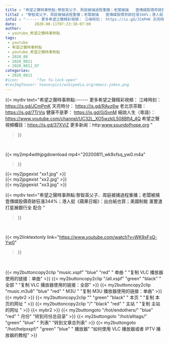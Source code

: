 ```yaml
---
title : "希望之聲時事熱點:黎智英父子、周庭被捕過程重播；老闆被捕   壹傳媒股價奇跡狂漲344%；港人挺《蘋果日報》：出白紙也買；美國制裁  滙豐渣打星展銀行全 配合 "
title2 : "黎智英父子、周庭被捕過程重播；老闆被捕   壹傳媒股價奇跡狂漲344%；港人挺《蘋果日報》：出白紙也買；美國制裁  滙豐渣打星展銀行全 配合 "
info2 : "------ 更多希望之聲精彩視頻： 江峰時刻： https://is.gd/JCmPmK 天亮時分： https://is.gd/RAyz6w 老北京茶館：https://is.gd/7TrVis 健康不是夢： https://is.gd/GjSvnM 細說人生（粵語）：https://www.youtube.com/channel/UC32L_XO5wzklL508Bft4_4Q 希望之聲視頻欄目：https://is.gd/37XViZ 更多新闻：http:www.soundofhope.org "
date:        2020-08-11T07:23:38-07:00
author:
 - youtube_希望之聲時事熱點
tags:
 - youtube
 - 希望之聲時事熱點
 - youtube_希望之聲時事熱點
 - 2020_08
 - 2020_0811
 - 2020_0811_07
categories:
 - 2020_0811
#icon:        "fas fa-lock-open"
#resImgTeaser: teaserpics/wikipedia.org/emacs-jokes.png
---
```


{{< mydiv text="希望之聲時事熱點:------ 更多希望之聲精彩視頻： 江峰時刻： https://is.gd/JCmPmK 天亮時分： https://is.gd/RAyz6w 老北京茶館：https://is.gd/7TrVis 健康不是夢： https://is.gd/GjSvnM 細說人生（粵語）：https://www.youtube.com/channel/UC32L_XO5wzklL508Bft4_4Q 希望之聲視頻欄目：https://is.gd/37XViZ 更多新闻：http:www.soundofhope.org "
>}}
<br>


{{< my2mp4withjpgdownload mp4="20200811_wk9xfsq_yw0.m4a"
>}}

{{< my2jpgexist "xx1.jpg" >}}<br>
{{< my2jpgexist "xx2.jpg" >}}<br>
{{< my2jpgexist "xx3.jpg" >}}<br>



{{< mydiv text="希望之聲時事熱點:黎智英父子、周庭被捕過程重播；老闆被捕   壹傳媒股價奇跡狂漲344%；港人挺《蘋果日報》：出白紙也買；美國制裁  滙豐渣打星展銀行全 配合 "
>}}
<br>

{{< my2linktextonly link="https://www.youtube.com/watch?v=WK9xFsQ-Yw0"
>}}


<br>

{{< my2buttoncopy2clip "music.xspf"        "blue"   "red"    " 单曲 "  "复制 VLC 播放器使用的链接：单曲" >}} {{< my2buttoncopy2clip "/all.xspf"         "green"  "black"  " 全部 "  "复制 VLC 播放器使用的链接：全部" >}} {{< my2buttoncopy2clip "music.m3u8"        "blue"   "red"    " M3U  "    "复制 M3U 播放器使用的链接：单曲" >}} {{< mybr2 >}} {{< my2buttoncopy2clip ""                  "green"  "black"  " 本页 "    "复制 本页的网址 " >}} {{< my2buttoncopy2clip "/"                 "black"  "red"    " 主站 "    "复制 主站的网址 " >}} {{< mybr2 >}} {{< my2buttongoto      "/hot/endothers/"   "blue"   "red"    " 月份"   "转到月份总目录" >}} {{< my2buttongoto      "/hot/alltags/"     "green"  "blue"   " 列表"   "转到文章总列表" >}} {{< my2buttongoto      "/hot/helpxspf/"    "green"  "blue"   " 播放器" "如何使用 VLC 播放器或者 IPTV 播放器的教程" >}} 
